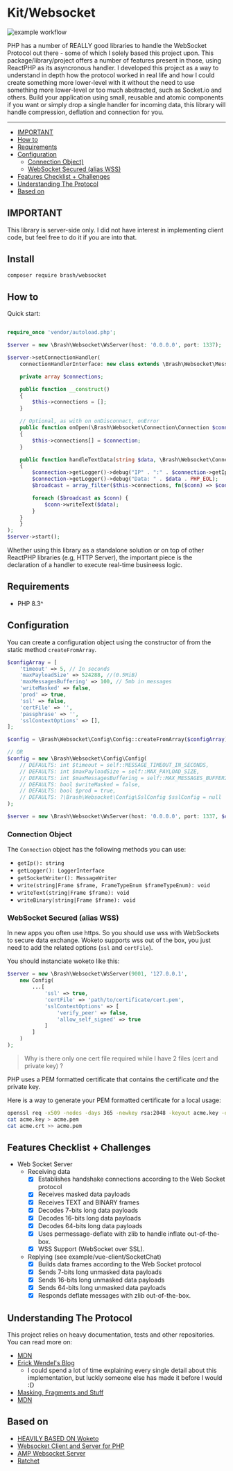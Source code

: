# Kit/Websocket

![example workflow](https://github.com/gabrielberthier/kit-websocket/actions/workflows/tests.yml/badge.svg)

PHP has a number of REALLY good libraries to handle the WebSocket Protocol out there - some of which I solely based this project upon. This package/library/project offers a number of features present in those, using ReactPHP as its asyncronous handler.
I developed this project as a way to understand in depth how the protocol worked in real life and how I could create something more lower-level with it without the need to use something more lower-level or too much abstracted, such as Socket.io and others.
Build your application using small, reusable and atomic components if you want or simply drop a single handler for incoming data, this library will handle compression, deflation and connection for you.

---

- [IMPORTANT](#important)
- [How to](#how-to)
- [Requirements](#requirements)
- [Configuration](#configuration)
  - [Connection Object)](#connection-object)
  - [WebSocket Secured (alias WSS)](#websocket-secured-alias-wss)
- [Features Checklist + Challenges](#features-checklist-challenges)
- [Understanding The Protocol](#understanding-the-protocol)
- [Based on](#based-on)

<a name="kitwebsocket"></a>

## IMPORTANT

This library is server-side only. I did not have interest in implementing client code, but feel free to do it if you are into that.

## Install

```bash
composer require brash/websocket
```

## How to

Quick start:

```php

require_once 'vendor/autoload.php';

$server = new \Brash\Websocket\WsServer(host: '0.0.0.0', port: 1337);

$server->setConnectionHandler(
    connectionHandlerInterface: new class extends \Brash\Websocket\Message\Protocols\AbstractTextMessageHandler {

    private array $connections;

    public function __construct()
    {
        $this->connections = [];
    }

    // Optional, as with on onDisconnect, onError
    public function onOpen(\Brash\Websocket\Connection\Connection $connection): void
    {
        $this->connections[] = $connection;
    }

    public function handleTextData(string $data, \Brash\Websocket\Connection\Connection $connection): void
    {
        $connection->getLogger()->debug("IP" . ":" . $connection->getIp() . PHP_EOL);
        $connection->getLogger()->debug("Data: " . $data . PHP_EOL);
        $broadcast = array_filter($this->connections, fn($conn) => $conn !== $connection);

        foreach ($broadcast as $conn) {
            $conn->writeText($data);
        }
    }
    }
);
$server->start();
```

Whether using this library as a standalone solution or on top of other ReactPHP libraries (e.g, HTTP Server), the important piece is the declaration of a handler to execute real-time busineess logic.

## Requirements

- PHP 8.3^

## Configuration

You can create a configuration object using the constructor of from the static method `createFromArray`.

```php
$configArray = [
    'timeout' => 5, // In seconds
    'maxPayloadSize' => 524288, //(0.5MiB)
    'maxMessagesBuffering' => 100, // 5mb in messages
    'writeMasked' => false,
    'prod' => true,
    'ssl' => false,
    'certFile' => '',
    'passphrase' => '',
    'sslContextOptions' => [],
];

$config = \Brash\Websocket\Config\Config::createFromArray($configArray);

// OR
$config = new \Brash\Websocket\Config\Config(
    // DEFAULTS: int $timeout = self::MESSAGE_TIMEOUT_IN_SECONDS,
    // DEFAULTS: int $maxPayloadSize = self::MAX_PAYLOAD_SIZE,
    // DEFAULTS: int $maxMessagesBuffering = self::MAX_MESSAGES_BUFFERING,
    // DEFAULTS: bool $writeMasked = false,
    // DEFAULTS: bool $prod = true,
    // DEFAULTS: ?\Brash\Websocket\Config\SslConfig $sslConfig = null
);

$server = new \Brash\Websocket\WsServer(host: '0.0.0.0', port: 1337, $config);

```

### Connection Object

The `Connection` object has the following methods you can use:
- `getIp(): string`
- `getLogger(): LoggerInterface`
- `getSocketWriter(): MessageWriter`
- `write(string|Frame $frame, FrameTypeEnum $frameTypeEnum): void`
- `writeText(string|Frame $frame): void`
- `writeBinary(string|Frame $frame): void`

### WebSocket Secured (alias WSS)

In new apps you often use https. So you should use wss with WebSockets to secure data exchange. Woketo
supports wss out of the box, you just need to add the related options (`ssl` and `certFile`).

You should instanciate woketo like this:

```php
$server = new \Brash\Websocket\WsServer(9001, '127.0.0.1',
    new Config(
        ...[
            'ssl' => true,
            'certFile' => 'path/to/certificate/cert.pem',
            'sslContextOptions' => [
                'verify_peer' => false,
                'allow_self_signed' => true
            ]
        ]
    )
);
```

> Why is there only one cert file required while I have 2 files (cert and private key) ?

PHP uses a PEM formatted certificate that contains the certificate _and_ the private key.

Here is a way to generate your PEM formatted certificate for a local usage:

```bash
openssl req -x509 -nodes -days 365 -newkey rsa:2048 -keyout acme.key -out acme.crt
cat acme.key > acme.pem
cat acme.crt >> acme.pem
```

## Features Checklist + Challenges

- Web Socket Server
  - Receiving data
    - [x] Establishes handshake connections according to the Web Socket protocol
    - [x] Receives masked data payloads
    - [x] Receives TEXT and BINARY frames
    - [x] Decodes 7-bits long data payloads
    - [x] Decodes 16-bits long data payloads
    - [x] Decodes 64-bits long data payloads
    - [x] Uses permessage-deflate with zlib to handle inflate out-of-the-box.
    - [x] WSS Support (WebSocket over SSL).
  - Replying (see example/vue-client/SocketChat)
    - [x] Builds data frames according to the Web Socket protocol
    - [x] Sends 7-bits long unmasked data payloads
    - [x] Sends 16-bits long unmasked data payloads
    - [x] Sends 64-bits long unmasked data payloads
    - [x] Responds deflate messages with zlib out-of-the-box.

## Understanding The Protocol

This project relies on heavy documentation, tests and other repositories. You can read more on:

- [MDN](https://developer.mozilla.org/pt-BR/docs/Web/API/WebSockets_API/Writing_WebSocket_servers)
- [Erick Wendel's Blog](https://blog.erickwendel.com.br/implementing-the-websocket-protocol-from-scratch-using-nodejs#heading-unmasking-the-data)
  - I could spend a lot of time explaining every single detail about this implementation, but luckly someone else has made it before I would :D
- [Masking, Fragments and Stuff](https://www.openmymind.net/WebSocket-Framing-Masking-Fragmentation-and-More/)
- [MDN](https://developer.mozilla.org/pt-BR/docs/Web/API/WebSockets_API/Writing_WebSocket_servers)

## Based on

- [HEAVILY BASED ON Woketo](https://github.com/Nekland/Woketo/)
- [Websocket Client and Server for PHP](https://github.com/sirn-se/websocket-php/tree/v3.1-main)
- [AMP Websocket Server](https://github.com/amphp/websocket-server/)
- [Ratchet](https://github.com/ratchetphp/Ratchet)
